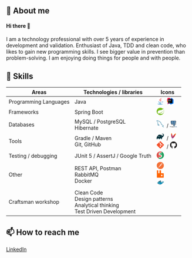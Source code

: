 

## 🔭 About me

#### Hi there 👋
I am a technology professional with over 5 years of
experience in development and validation. Enthusiast
of Java, TDD and clean code, who likes to gain new
programming skills. I see bigger value in prevention
than problem-solving. I am enjoying doing things for
people and with people.

## 🔨 Skills
| Areas                 | Technologies / libraries                                                                 | Icons                                                                                                                                                                                                                                                                                                                                                                                                                                                                                                                                                                                                  |
|-----------------------|------------------------------------------------------------------------------------------|--------------------------------------------------------------------------------------------------------------------------------------------------------------------------------------------------------------------------------------------------------------------------------------------------------------------------------------------------------------------------------------------------------------------------------------------------------------------------------------------------------------------------------------------------------------------------------------------------------|
| Programming Languages | Java                                                                                     | <img src="https://github.com/devicons/devicon/blob/master/icons/java/java-original.svg" title="Java" alt="Java" width="20" height="20"/>&nbsp; <img src="https://github.com/devicons/devicon/blob/master/icons/intellij/intellij-original.svg" title="Intellij" alt="Intellij" width="20" height="20"/>&nbsp;                                                                                                                                                                                                                                                                                          |
| Frameworks            | Spring Boot                                                                              | <img src="https://github.com/devicons/devicon/blob/master/icons/spring/spring-original.svg" title="Spring" alt="Spring" width="20" height="20"/>&nbsp;                                                                                                                                                                                                                                                                                                                                                                                                                                                 |
| Databases             | MySQL /  PostgreSQL </br>  Hibernate                                                     | <img src="https://github.com/devicons/devicon/blob/master/icons/mysql/mysql-original.svg" title="MySQL"  alt="MySQL" width="20" height="20"/>&nbsp; / <img src="https://github.com/devicons/devicon/blob/master/icons/postgresql/postgresql-original-wordmark.svg" title="PostgreSQL" alt="PostgreSQL" width="20" height="20"/>&nbsp;  <br/>                                                                                                                                                                                                                                                           |
| Tools                 | Gradle / Maven  </br> Git, GitHub                                                        | <img src="https://github.com/devicons/devicon/blob/master/icons/gradle/gradle-original.svg" title="gradle" alt="" width="20" height="20"/>&nbsp;  / <img src="https://github.com/devicons/devicon/blob/master/icons/maven/maven-original.svg" title="maven" alt="" width="20" height="20"/>&nbsp; </br>  <img src="https://github.com/devicons/devicon/blob/master/icons/git/git-original.svg" title="GIT" alt="Git" width="20" height="20"/>&nbsp; / <img src="https://github.com/devicons/devicon/blob/master/icons/github/github-original.svg" title="GitHub" alt="" width="20" height="20"/>&nbsp; | 
| Testing / debugging   | JUnit 5 / AssertJ / Google Truth                                                         | <img src="https://github.com/devicons/devicon/blob/master/icons/junit/junit-original.svg" title="jUnit" alt="" width="20" height="20"/>&nbsp;                                                                                                                                                                                                                                                                                                                                                                                                                                                          |
| Other                 | REST API, Postman </br> RabbitMQ </br> Docker                                            | <img src="https://github.com/devicons/devicon/blob/master/icons/postman/postman-original.svg" title="Postman" alt="" width="20" height="20"/>&nbsp; </br> <img src="https://github.com/devicons/devicon/blob/master/icons/rabbitmq/rabbitmq-original.svg" title="rabbitMQ" alt="" width="20" height="20"/>&nbsp;  </br> <img src="https://github.com/devicons/devicon/blob/master/icons/docker/docker-original.svg" title="docker" alt="" width="20" height="20"/>&nbsp;                                                                                                                               |
| Craftsman workshop    | Clean Code </br> Design patterns </br> Analytical thinking </br> Test Driven Development |                                                                                                                                                                                                                                                                                                                                                                                                                                                                                                                                                                                                        |


## 📫 How to reach me
[LinkedIn](https://www.linkedin.com/in/joanna-szczesna/)